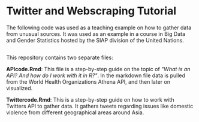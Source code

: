 # Twitter and Webscraping Tutorial

The following code was used as a teaching example on how to gather data from unusual sources. It was used as an example in a course in Big Data and Gender Statistics hosted by the SIAP division of the United Nations. 

## 

This repository contains two separate files:

**APIcode.Rmd**: This file is a step-by-step guide on the topic of *"What is an API? And how do I work with it in R?"*. In the markdown file data is pulled from the World Health Organizations Athena API, and then later on visualized.

**Twittercode.Rmd**: This is a step-by-step guide on how to work with Twitters API to gather data. It gathers tweets regarding issues like domestic violence from different geographical areas around Asia.


